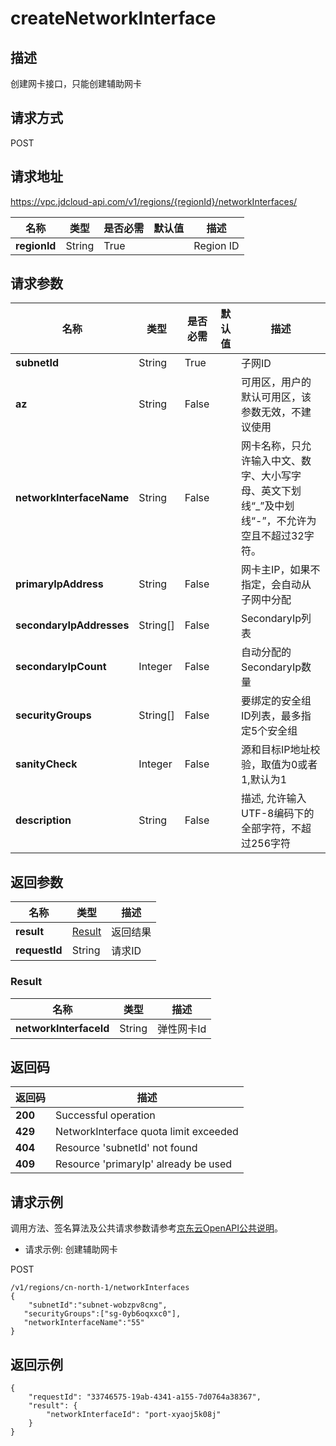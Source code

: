 # createNetworkInterface


## 描述
创建网卡接口，只能创建辅助网卡

## 请求方式
POST

## 请求地址
https://vpc.jdcloud-api.com/v1/regions/{regionId}/networkInterfaces/

|名称|类型|是否必需|默认值|描述|
|---|---|---|---|---|
|**regionId**|String|True| |Region ID|

## 请求参数
|名称|类型|是否必需|默认值|描述|
|---|---|---|---|---|
|**subnetId**|String|True| |子网ID|
|**az**|String|False| |可用区，用户的默认可用区，该参数无效，不建议使用|
|**networkInterfaceName**|String|False| |网卡名称，只允许输入中文、数字、大小写字母、英文下划线“_”及中划线“-”，不允许为空且不超过32字符。|
|**primaryIpAddress**|String|False| |网卡主IP，如果不指定，会自动从子网中分配|
|**secondaryIpAddresses**|String[]|False| |SecondaryIp列表|
|**secondaryIpCount**|Integer|False| |自动分配的SecondaryIp数量|
|**securityGroups**|String[]|False| |要绑定的安全组ID列表，最多指定5个安全组|
|**sanityCheck**|Integer|False| |源和目标IP地址校验，取值为0或者1,默认为1|
|**description**|String|False| |描述,​ 允许输入UTF-8编码下的全部字符，不超过256字符|


## 返回参数
|名称|类型|描述|
|---|---|---|
|**result**|[Result](#result)|返回结果|
|**requestId**|String|请求ID|

### <div id="Result">Result</div>
|名称|类型|描述|
|---|---|---|
|**networkInterfaceId**|String|弹性网卡Id|

## 返回码
|返回码|描述|
|---|---|
|**200**|Successful operation|
|**429**|NetworkInterface quota limit exceeded|
|**404**|Resource 'subnetId' not found|
|**409**|Resource 'primaryIp' already be used|

## 请求示例

调用方法、签名算法及公共请求参数请参考[京东云OpenAPI公共说明](https://docs.jdcloud.com/common-declaration/api/introduction)。

- 请求示例: 创建辅助网卡

POST
```
/v1/regions/cn-north-1/networkInterfaces
{
	"subnetId":"subnet-wobzpv8cng",
   "securityGroups":["sg-0yb6oqxxc0"],
   "networkInterfaceName":"55"
}

```

## 返回示例
```
{
    "requestId": "33746575-19ab-4341-a155-7d0764a38367", 
    "result": {
        "networkInterfaceId": "port-xyaoj5k08j"
    }
}
```

